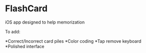 FlashCard
=========

iOS app designed to help memorization

To add:

*Correct/Incorrect card piles
*Color coding
*Tap remove keyboard
*Polished interface
